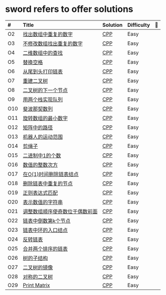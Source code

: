 # sword refers to offer solutions

| # | Title | Solution | Difficulty | :memo: |
| :------ | :------ | :------ | :----- | :----- |
| O2 | [找出数组中重复的数字](https://www.acwing.com/problem/content/14/) | [CPP](./O2.找出数组中重复的数字/找出数组中重复的数字.cc)  | Easy |
| O3 | [不修改数组找出重复的数字](https://www.acwing.com/problem/content/15/) | [CPP](./O3.不修改数组找出重复的数字/不修改数组找出重复的数字.cc)  | Easy |
| O4 | [二维数组中的查找](https://www.acwing.com/problem/content/16/) | [CPP](./O4.二维数组中的查找/二维数组中的查找.cc)  | Easy |
| O5 | [替换空格](https://www.acwing.com/problem/content/17/) | [CPP](./O5.替换空格/替换空格.cc)  | Easy |
| O6 | [从尾到头打印链表](https://www.acwing.com/problem/content/18/) | [CPP](./O6.从尾到头打印链表/从尾到头打印链表.cc)  | Easy |
| O7 | [重建二叉树](https://www.acwing.com/problem/content/23/) | [CPP](./O7.重建二叉树/重建二叉树.cc)  | Easy |
| O8 | [二叉树的下一个节点](https://www.acwing.com/problem/content/31/) | [CPP](./O8.二叉树的下一个节点/二叉树的下一个节点.cc)  | Easy |
| O9 | [用两个栈实现队列](https://www.acwing.com/problem/content/36/) | [CPP](./O9.用两个栈实现队列/用两个栈实现队列.cc)  | Easy |
| O10 | [斐波那契数列](https://www.acwing.com/problem/content/19/) | [CPP](./O10.斐波那契数列/斐波那契数列.cc)  | Easy |
| O11 | [旋转数组的最小数字](https://www.acwing.com/problem/content/20/) | [CPP](./O11.旋转数组的最小数字/旋转数组的最小数字.cc)  | Easy |
| O12 | [矩阵中的路径](https://www.acwing.com/problem/content/21/) | [CPP](./O12.矩阵中的路径/矩阵中的路径.cc)  | Easy |
| O13 | [机器人的运动范围](https://www.acwing.com/problem/content/22/) | [CPP](./O13.机器人的运动范围/机器人的运动范围.cc)  | Easy |
| O14 | [剪绳子](https://www.acwing.com/problem/content/24/) | [CPP](./O14.剪绳子/剪绳子.cc)  | Easy |
| O15 | [二进制中1的个数](https://www.acwing.com/problem/content/25/) | [CPP](./O15.二进制中1的个数/二进制中1的个数.cc)  | Easy |
| O16 | [数值的整数次方](https://www.acwing.com/problem/content/26/) | [CPP](./O16.数值的整数次方/数值的整数次方.cc)  | Easy |
| O17 | [在O(1)时间删除链表结点](https://www.acwing.com/problem/content/85/) | [CPP](./O17.在O(1)时间删除链表结点/在O(1)时间删除链表结点.cc)  | Easy |
| O18 | [删除链表中重复的节点](https://www.acwing.com/problem/content/27/) | [CPP](./O18.删除链表中重复的节点/删除链表中重复的节点.cc)  | Easy |
| O19 | [正则表达式匹配](https://www.acwing.com/problem/content/28/) | [CPP](./O19.正则表达式匹配/正则表达式匹配.cc)  | Easy |
| O20 | [表示数值的字符串](https://www.acwing.com/problem/content/29/) | [CPP](./O20.表示数值的字符串/表示数值的字符串.cc)  | Easy |
| O21 | [调整数组顺序使奇数位于偶数前面](https://www.acwing.com/problem/content/30/) | [CPP](./O21.调整数组顺序使奇数位于偶数前面/调整数组顺序使奇数位于偶数前面.cc)  | Easy |
| O22 | [链表中倒数第k个节点](https://www.acwing.com/problem/content/32/) | [CPP](./O22.链表中倒数第k个节点/链表中倒数第k个节点.cc)  | Easy |
| O23 | [链表中环的入口结点](https://www.acwing.com/problem/content/86/) | [CPP](./O23.链表中环的入口结点/链表中环的入口结点.cc)  | Easy |
| O24 | [反转链表](https://www.acwing.com/problem/content/33/) | [CPP](./O24.反转链表/反转链表.cc)  | Easy |
| O25 | [合并两个排序的链表](https://www.acwing.com/problem/content/34/) | [CPP](./O25.合并两个排序的链表/合并两个排序的链表.cc)  | Easy |
| O26 | [树的子结构](https://www.acwing.com/problem/content/35/) | [CPP](./O26.树的子结构/树的子结构.cc)  | Easy |
| O27 | [二叉树的镜像](https://www.acwing.com/problem/content/37/) | [CPP](./O27.二叉树的镜像/二叉树的镜像.cc)  | Easy |
| O28 | [对称的二叉树](https://www.acwing.com/problem/content/38/) | [CPP](./O28.对称的二叉树/对称的二叉树.cc)  | Easy |
| O29 | [Print Matrix](https://www.nowcoder.com/practice/9b4c81a02cd34f76be2659fa0d54342a?tpId=13&tqId=11172&tPage=1&rp=1&ru=/ta/coding-interviews&qru=/ta/coding-interviews/question-ranking) | [CPP](./O29.PrintMatrix/print_matrix.cc)  | Easy |


